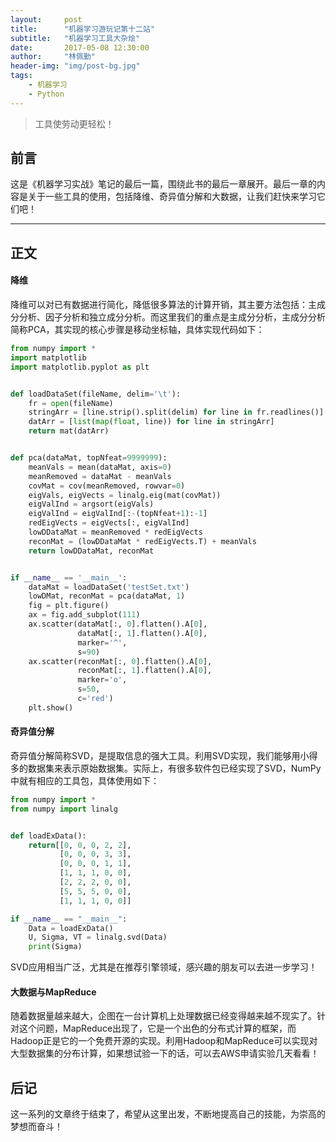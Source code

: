 ```yaml
---
layout:     post
title:      "机器学习游玩记第十二站"
subtitle:   "机器学习工具大杂烩"
date:       2017-05-08 12:30:00
author:     "林佩勤"
header-img: "img/post-bg.jpg"
tags:
    - 机器学习
    - Python
---
```


> 工具使劳动更轻松！


## 前言

这是《机器学习实战》笔记的最后一篇，围绕此书的最后一章展开。最后一章的内容是关于一些工具的使用，包括降维、奇异值分解和大数据，让我们赶快来学习它们吧！

---

## 正文

#### 降维

降维可以对已有数据进行简化，降低很多算法的计算开销，其主要方法包括：主成分分析、因子分析和独立成分分析。而这里我们的重点是主成分分析，主成分分析简称PCA，其实现的核心步骤是移动坐标轴，具体实现代码如下：

```python
from numpy import *
import matplotlib
import matplotlib.pyplot as plt


def loadDataSet(fileName, delim='\t'):
    fr = open(fileName)
    stringArr = [line.strip().split(delim) for line in fr.readlines()]
    datArr = [list(map(float, line)) for line in stringArr]
    return mat(datArr)


def pca(dataMat, topNfeat=9999999):
    meanVals = mean(dataMat, axis=0)
    meanRemoved = dataMat - meanVals
    covMat = cov(meanRemoved, rowvar=0)
    eigVals, eigVects = linalg.eig(mat(covMat))
    eigValInd = argsort(eigVals)
    eigValInd = eigValInd[:-(topNfeat+1):-1]
    redEigVects = eigVects[:, eigValInd]
    lowDDataMat = meanRemoved * redEigVects
    reconMat = (lowDDataMat * redEigVects.T) + meanVals
    return lowDDataMat, reconMat


if __name__ == '__main__':
    dataMat = loadDataSet('testSet.txt')
    lowDMat, reconMat = pca(dataMat, 1)
    fig = plt.figure()
    ax = fig.add_subplot(111)
    ax.scatter(dataMat[:, 0].flatten().A[0],
               dataMat[:, 1].flatten().A[0],
               marker='^',
               s=90)
    ax.scatter(reconMat[:, 0].flatten().A[0],
               reconMat[:, 1].flatten().A[0],
               marker='o',
               s=50,
               c='red')
    plt.show()
```

#### 奇异值分解

奇异值分解简称SVD，是提取信息的强大工具。利用SVD实现，我们能够用小得多的数据集来表示原始数据集。实际上，有很多软件包已经实现了SVD，NumPy中就有相应的工具包，具体使用如下：

```python
from numpy import *
from numpy import linalg


def loadExData():
    return[[0, 0, 0, 2, 2],
           [0, 0, 0, 3, 3],
           [0, 0, 0, 1, 1],
           [1, 1, 1, 0, 0],
           [2, 2, 2, 0, 0],
           [5, 5, 5, 0, 0],
           [1, 1, 1, 0, 0]]

if __name__ == "__main__":
    Data = loadExData()
    U, Sigma, VT = linalg.svd(Data)
    print(Sigma)
```

SVD应用相当广泛，尤其是在推荐引擎领域，感兴趣的朋友可以去进一步学习！

#### 大数据与MapReduce

随着数据量越来越大，企图在一台计算机上处理数据已经变得越来越不现实了。针对这个问题，MapReduce出现了，它是一个出色的分布式计算的框架，而Hadoop正是它的一个免费开源的实现。利用Hadoop和MapReduce可以实现对大型数据集的分布计算，如果想试验一下的话，可以去AWS申请实验几天看看！

## 后记

这一系列的文章终于结束了，希望从这里出发，不断地提高自己的技能，为崇高的梦想而奋斗！
